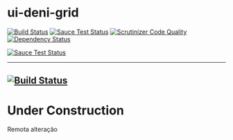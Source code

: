 # ui-deni-grid

[![Build Status](https://travis-ci.org/angular-ui/ui-grid.svg?branch=master)](https://travis-ci.org/angular-ui/ui-grid)
[![Sauce Test Status](https://saucelabs.com/buildstatus/ui-deni-grid)](https://saucelabs.com/u/ui-deni-grid)
[![Scrutinizer Code Quality](https://scrutinizer-ci.com/g/denimar/ui-deni-grid/badges/quality-score.png?b=gh-pages)](https://scrutinizer-ci.com/g/denimar/ui-deni-grid/?branch=gh-pages)
[![Dependency Status](https://www.versioneye.com/user/projects/58654eb923f650003f475f8e/badge.svg?style=flat-square)](https://www.versioneye.com/user/projects/58654eb923f650003f475f8e)

[![Sauce Test Status](https://saucelabs.com/browser-matrix/ui-deni-grid.svg)](https://saucelabs.com/u/ui-deni-grid)


------------------
[![Build Status](https://saucelabs.com/browser-matrix/ui-deni-grid.svg)](https://saucelabs.com/beta/builds/d53eb3b8302448aa8d442acefd310251)
------------------

# Under Construction

Remota alteração


